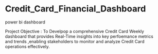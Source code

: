 # Credit_Card_Financial_Dashboard
power bi dashboard

Project Objective : To Develpop a comprehensive Credit Card Weekly dashboard that provides Real-Time insights into key perfoemance metrics and trends ,enabling stakeholders to monitor and analyze Credit Card operations effectively.
